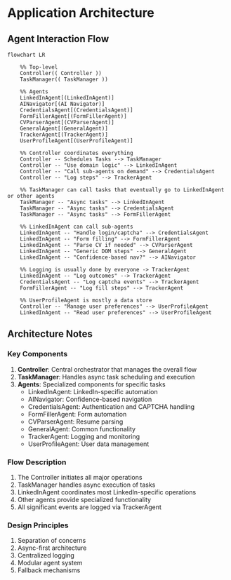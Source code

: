 # Application Architecture

## Agent Interaction Flow

```mermaid
flowchart LR

    %% Top-level
    Controller(( Controller ))
    TaskManager(( TaskManager ))

    %% Agents
    LinkedInAgent[(LinkedInAgent)]
    AINavigator[(AI Navigator)]
    CredentialsAgent[(CredentialsAgent)]
    FormFillerAgent[(FormFillerAgent)]
    CVParserAgent[(CVParserAgent)]
    GeneralAgent[(GeneralAgent)]
    TrackerAgent[(TrackerAgent)]
    UserProfileAgent[(UserProfileAgent)]

    %% Controller coordinates everything
    Controller -- Schedules Tasks --> TaskManager
    Controller -- "Use domain logic" --> LinkedInAgent
    Controller -- "Call sub-agents on demand" --> CredentialsAgent
    Controller -- "Log steps" --> TrackerAgent

    %% TaskManager can call tasks that eventually go to LinkedInAgent or other agents
    TaskManager -- "Async tasks" --> LinkedInAgent
    TaskManager -- "Async tasks" --> CredentialsAgent
    TaskManager -- "Async tasks" --> FormFillerAgent

    %% LinkedInAgent can call sub-agents
    LinkedInAgent -- "Handle login/captcha" --> CredentialsAgent
    LinkedInAgent -- "Form filling" --> FormFillerAgent
    LinkedInAgent -- "Parse CV if needed" --> CVParserAgent
    LinkedInAgent -- "Generic DOM steps" --> GeneralAgent
    LinkedInAgent -- "Confidence-based nav?" --> AINavigator

    %% Logging is usually done by everyone -> TrackerAgent
    LinkedInAgent -- "Log outcomes" --> TrackerAgent
    CredentialsAgent -- "Log captcha events" --> TrackerAgent
    FormFillerAgent -- "Log fill steps" --> TrackerAgent

    %% UserProfileAgent is mostly a data store
    Controller -- "Manage user preferences" --> UserProfileAgent
    LinkedInAgent -- "Read user preferences" --> UserProfileAgent
```

## Architecture Notes

### Key Components

1. **Controller**: Central orchestrator that manages the overall flow
2. **TaskManager**: Handles async task scheduling and execution
3. **Agents**: Specialized components for specific tasks
   - LinkedInAgent: LinkedIn-specific automation
   - AINavigator: Confidence-based navigation
   - CredentialsAgent: Authentication and CAPTCHA handling
   - FormFillerAgent: Form automation
   - CVParserAgent: Resume parsing
   - GeneralAgent: Common functionality
   - TrackerAgent: Logging and monitoring
   - UserProfileAgent: User data management

### Flow Description

1. The Controller initiates all major operations
2. TaskManager handles async execution of tasks
3. LinkedInAgent coordinates most LinkedIn-specific operations
4. Other agents provide specialized functionality
5. All significant events are logged via TrackerAgent

### Design Principles

1. Separation of concerns
2. Async-first architecture
3. Centralized logging
4. Modular agent system
5. Fallback mechanisms 